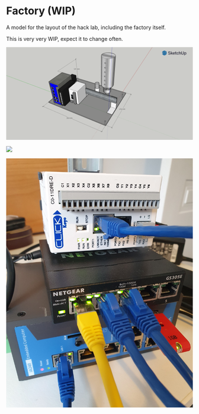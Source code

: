 # Factory (WIP)

A model for the layout of the hack lab, including the factory itself.

This is very very WIP, expect it to change often.

![](model_factory.png)

![](model_factory.gif)

![](hardware.jpg)
